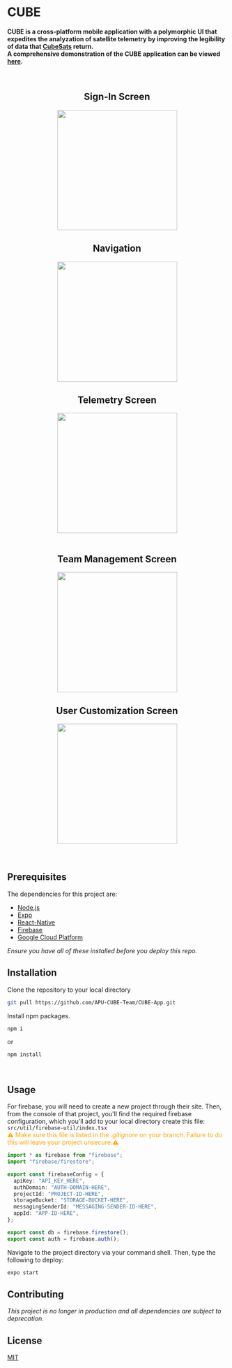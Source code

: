 # CUBE

<b>CUBE is a cross-platform mobile application with a polymorphic UI that expedites the analyzation of satellite telemetry by improving the legibility of data that [CubeSats](https://www.cubesat.org/) return.</b>
<br />
<b>A comprehensive demonstration of the CUBE application can be viewed [here](https://youtu.be/OjAKh25UpT0).</b>
<br />
<br />


<div align="center">
<div align="center" style="display: inline-block;">

<!-- Sign-In Screen -->
<div style="display: inline-block;">
<h2 >Sign-In Screen</h2>
<img src="https://imgur.com/bkKSNxy.jpg" width="275" hspace="5"/>
</div>

<!-- Navigation -->
<div style="display: inline-block;">
<h2>Navigation</h2>
<img src=https://imgur.com/qeo66n0.jpg width="275" hspace="5" float="center"/>
</div>

<div style="display: inline-block;">
<!-- Telemetry -->
<h2 >Telemetry Screen</h2>
<img src=https://i.imgur.com/ATSBzV4.jpg width="275" hspace="5"/>
</div>

</div>

</br>
</br>

<div align="center" style="display: inline-block;">

<div style="display: inline-block;">
<!-- Team Management   -->
<h2 >Team Management Screen</h2>
<img src=https://imgur.com/X9qwb0s.jpg width="275" hspace="5"/>
</div>

<div style="display: inline-block;">
<!-- User Customization Attributes   -->
<h2>User Customization Screen</h2>
<img src=https://imgur.com/WQUo3IV.jpg width="275" hspace="5"/>
</div>
</div>
</div>

</br>
</br>

## Prerequisites

The dependencies for this project are:

- [Node.js](https://nodejs.org/en/)
- [Expo](https://expo.io/)
- [React-Native](https://reactnative.dev/)
- [Firebase](https://firebase.google.com/)
- [Google Cloud Platform](https://cloud.google.com/)

<i>Ensure you have all of these installed before you deploy this repo.</i>
<br />

## Installation

Clone the repository to your local directory

```bash
git pull https://github.com/APU-CUBE-Team/CUBE-App.git
```

Install npm packages.

```bash
npm i
```

or

```
npm install
```

<br />

## Usage

For firebase, you will need to create a new project through their site. Then, from the console of that project, you'll find the required firebase configuration, which you'll add to your local directory create this file:
`src/util/firebase-util/index.tsx`  
<span style="color: orange;"> ⚠️ Make sure this file is listed in the _.gitignore_ on your branch. Failure to do this will leave your project unsecure.⚠</span>

```typescript
import * as firebase from "firebase";
import "firebase/firestore";

export const firebaseConfig = {
  apiKey: "API_KEY_HERE",
  authDomain: "AUTH-DOMAIN-HERE",
  projectId: "PROJECT-ID-HERE",
  storageBucket: "STORAGE-BUCKET-HERE",
  messagingSenderId: "MESSAGING-SENDER-ID-HERE",
  appId: "APP-ID-HERE",
};

export const db = firebase.firestore();
export const auth = firebase.auth();
```

Navigate to the project directory via your command shell. Then, type the following to deploy:

```bash
expo start
```

## Contributing

<i>This project is no longer in production and all dependencies are subject to deprecation.</i>

## License

[MIT](LICENSE.txt)
